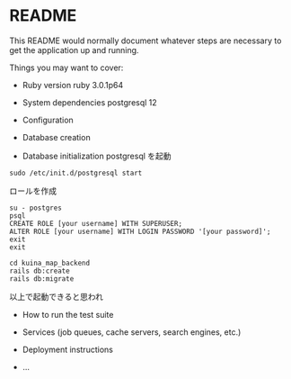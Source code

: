 # README

This README would normally document whatever steps are necessary to get the
application up and running.

Things you may want to cover:

* Ruby version
ruby 3.0.1p64
* System dependencies
postgresql 12
* Configuration

* Database creation

* Database initialization
postgresql を起動
```
sudo /etc/init.d/postgresql start
```
ロールを作成
```
su - postgres
psql
CREATE ROLE [your username] WITH SUPERUSER;
ALTER ROLE [your username] WITH LOGIN PASSWORD '[your password]';
exit
exit
```
```
cd kuina_map_backend
rails db:create
rails db:migrate
```
以上で起動できると思われ
* How to run the test suite
* Services (job queues, cache servers, search engines, etc.)

* Deployment instructions

* ...
